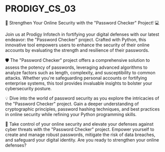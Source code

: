 # PRODIGY_CS_03
🔐 Strengthen Your Online Security with the "Password Checker" Project! 💻

Join us at Prodigy Infotech in fortifying your digital defenses with our latest endeavor: the "Password Checker" project. Crafted with Python, this innovative tool empowers users to enhance the security of their online accounts by evaluating the strength and resilience of their passwords.

🛡️ The "Password Checker" project offers a comprehensive solution to assess the potency of passwords, leveraging advanced algorithms to analyze factors such as length, complexity, and susceptibility to common attacks. Whether you're safeguarding personal accounts or fortifying enterprise systems, this tool provides invaluable insights to bolster your cybersecurity posture.

💡 Dive into the world of password security as you explore the intricacies of the "Password Checker" project. Gain a deeper understanding of cryptographic principles, password hashing techniques, and best practices in online security while refining your Python programming skills.

🚀 Take control of your online security and elevate your defenses against cyber threats with the "Password Checker" project. Empower yourself to create and manage robust passwords, mitigate the risk of data breaches, and safeguard your digital identity. Are you ready to strengthen your online defenses?
